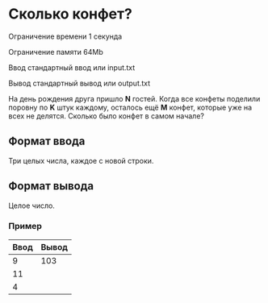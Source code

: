 # Сколько конфет?

Ограничение времени	1 секунда

Ограничение памяти	64Mb

Ввод	стандартный ввод или input.txt

Вывод	стандартный вывод или output.txt

На день рождения друга пришло **N** гостей. 
Когда все конфеты поделили поровну по **K** штук каждому, осталось ещё **M** конфет, 
которые уже на всех не делятся. Сколько было конфет в самом начале?

## Формат ввода
Три целых числа, каждое с новой строки.

## Формат вывода
Целое число.

### Пример 

| Ввод | Вывод |
|------|-------|
| 9    | 103   |
| 11   |       |
| 4    |       |
